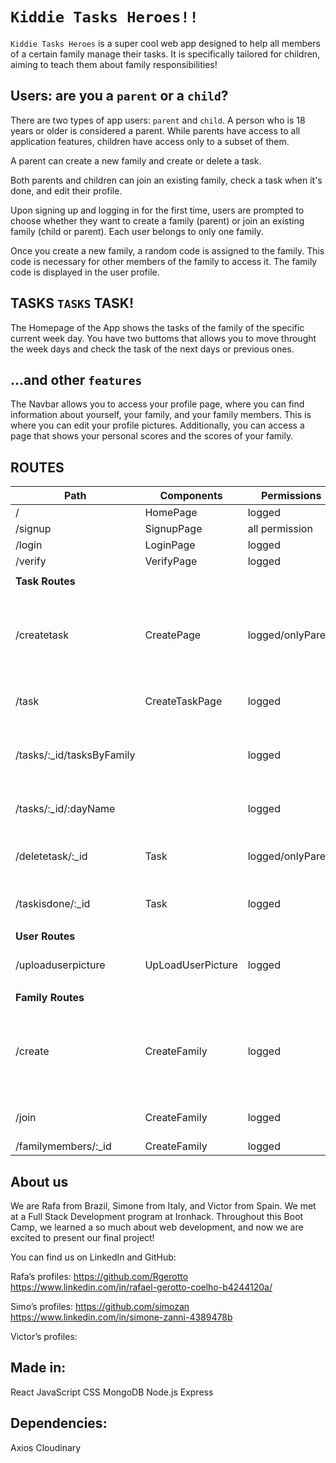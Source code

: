 # `Kiddie Tasks Heroes!!`

`Kiddie Tasks Heroes` is a super cool web app designed to help all members of a certain family manage their tasks. It is specifically tailored for children, aiming to teach them about family responsibilities!

## Users: are you a `parent` or a `child`?

There are two types of app users: `parent` and `child`.
A person who is 18 years or older is considered a parent.
While parents have access to all application features, children have access only to a subset of them.

A parent can create a new family and create or delete a task.

Both parents and children can join an existing family, check a task when it's done, and edit their profile.

Upon signing up and logging in for the first time, users are prompted to choose whether they want to create a family (parent) or join an existing family (child or parent). Each user belongs to only one family.

Once you create a new family, a random code is assigned to the family. This code is necessary for other members of the family to access it. The family code is displayed in the user profile.

## TASKS `TASKS` TASK!

The Homepage of the App shows the tasks of the family of the specific current week day. You have two buttoms that allows you to move throught the week days and check the task of the next days or previous ones. 

## ...and other `features`

The Navbar allows you to access your profile page, where you can find information about yourself, your family, and your family members. This is where you can edit your profile pictures. Additionally, you can access a page that shows your personal scores and the scores of your family.

## ROUTES

| Path                        | Components               | Permissions            | Get/Post | Behavior                                                   |
|-----------------------------|--------------------------|-------------------------|----------|------------------------------------------------------------|
| /                           | HomePage                 | logged                  | get      |                                                            |
| /signup                     | SignupPage               | all permission         | post     |                                                            |
| /login                      | LoginPage                | logged                  | post     |                                                            |
| /verify                     | VerifyPage               | logged                  | get      |                                                            |
|                             |                          |                         |          |                                                            |
| **Task Routes**            |                          |                         |          |                                                            |
| /createtask                 | CreatePage               | logged/onlyParent       | post     | To create a new task for a family and assign for a specific person |
| /task                       | CreateTaskPage           | logged                  | post     | Display the task on the Home Page                           |
| /tasks/:_id/tasksByFamily   |                          | logged                  | get      | Assign task for the Family that created a task              |
| /tasks/:_id/:dayName        |                          | logged                  | get      | Show only the tasks of the day                              |
| /deletetask/:_id            | Task                     | logged/onlyParent       | delete   | Delete a task that is already done                          |
| /taskisdone/:_id            | Task                     | logged                  |          | Check if the task is done or not                            |
|                             |                          |                         |          |                                                            |
| **User Routes**            |                          |                         |          |                                                            |
| /uploaduserpicture          | UpLoadUserPicture        | logged                  | post     | All users can change their photo                            |
|                             |                          |                         |          |                                                            |
| **Family Routes**          |                          |                         |          |                                                            |
| /create                     | CreateFamily             | logged                  | post     | When you join our Application, you can create a "New Family" |
| /join                       | CreateFamily             | logged                  | post     | You can join a "Family"                                     |
| /familymembers/:_id         | CreateFamily             | logged                  | get      |                                                            |


## About us

We are Rafa from Brazil, Simone from Italy, and Victor from Spain. We met at a Full Stack Development program at Ironhack. Throughout this Boot Camp, we learned a so much about web development, and now we are excited to present our final project!

You can find us on LinkedIn and GitHub:

Rafa’s profiles:
https://github.com/Rgerotto
https://www.linkedin.com/in/rafael-gerotto-coelho-b4244120a/

Simo’s profiles:
https://github.com/simozan
https://www.linkedin.com/in/simone-zanni-4389478b

Victor’s profiles:


## Made in:
React
JavaScript
CSS
MongoDB
Node.js
Express

## Dependencies:
Axios
Cloudinary
